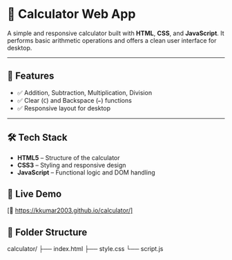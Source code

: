 # 🔢 Calculator Web App

A simple and responsive calculator built with **HTML**, **CSS**, and **JavaScript**. It performs basic arithmetic operations and offers a clean user interface for desktop.

---

## 📌 Features

- ✅ Addition, Subtraction, Multiplication, Division
- ✅ Clear (`C`) and Backspace (`←`) functions
- ✅ Responsive layout for desktop


---

## 🛠️ Tech Stack

- **HTML5** – Structure of the calculator  
- **CSS3** – Styling and responsive design  
- **JavaScript** – Functional logic and DOM handling  

## 🚀 Live Demo

[🔗 https://kkumar2003.github.io/calculator/]

## 🧩 Folder Structure

calculator/
├── index.html
├── style.css
└── script.js



